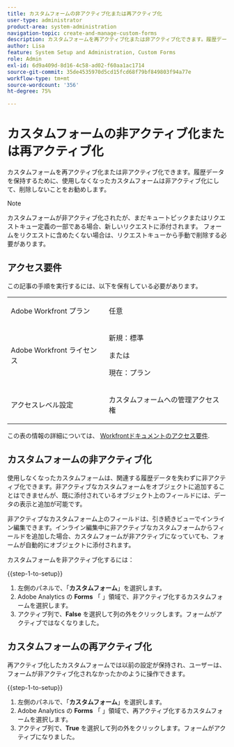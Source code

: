 ```yaml
---
title: カスタムフォームの非アクティブ化または再アクティブ化
user-type: administrator
product-area: system-administration
navigation-topic: create-and-manage-custom-forms
description: カスタムフォームを再アクティブ化または非アクティブ化できます。履歴データを保持するために、使用しなくなったカスタムフォームは非アクティブ化にして、削除しないことをお勧めします。
author: Lisa
feature: System Setup and Administration, Custom Forms
role: Admin
exl-id: 6d9a409d-8d16-4c58-ad02-f60aa1ac1714
source-git-commit: 35de4535970d5cd15fcd68f79bf849803f94a77e
workflow-type: tm+mt
source-wordcount: '356'
ht-degree: 75%

---
```


# カスタムフォームの非アクティブ化または再アクティブ化

カスタムフォームを再アクティブ化または非アクティブ化できます。履歴データを保持するために、使用しなくなったカスタムフォームは非アクティブ化にして、削除しないことをお勧めします。

>[!NOTE]
>
>カスタムフォームが非アクティブ化されたが、まだキュートピックまたはリクエストキュー定義の一部である場合、新しいリクエストに添付されます。 フォームをリクエストに含めたくない場合は、リクエストキューから手動で削除する必要があります。

## アクセス要件

この記事の手順を実行するには、以下を保有している必要があります。

<table style="table-layout:auto"> 
 <col> 
 <col> 
 <tbody> 
  <tr data-mc-conditions=""> 
   <td role="rowheader"> <p>Adobe Workfront プラン</p> </td> 
   <td>任意</td> 
  </tr> 
  <tr> 
   <td role="rowheader">Adobe Workfront ライセンス</td> 
   <td>
   <p>新規：標準</p>
   <p>または</p>
   <p>現在：プラン</p></td> 
  </tr> 
  <tr data-mc-conditions=""> 
   <td role="rowheader">アクセスレベル設定</td> 
   <td> <p>カスタムフォームへの管理アクセス権</p></td> 
  </tr>  
 </tbody> 
</table>

この表の情報の詳細については、 [Workfrontドキュメントのアクセス要件](/help/quicksilver/administration-and-setup/add-users/access-levels-and-object-permissions/access-level-requirements-in-documentation.md).

## カスタムフォームの非アクティブ化

使用しなくなったカスタムフォームは、関連する履歴データを失わずに非アクティブ化できます。非アクティブなカスタムフォームをオブジェクトに追加することはできませんが、既に添付されているオブジェクト上のフィールドには、データの表示と追加が可能です。

非アクティブなカスタムフォーム上のフィールドは、引き続きビューでインライン編集できます。インライン編集中に非アクティブなカスタムフォームからフィールドを追加した場合、カスタムフォームが非アクティブになっていても、フォームが自動的にオブジェクトに添付されます。

カスタムフォームを非アクティブ化するには：

{{step-1-to-setup}}

1. 左側のパネルで、「**カスタムフォーム**」を選択します。
1. Adobe Analytics の **Forms** 「 」領域で、非アクティブ化するカスタムフォームを選択します。
1. アクティブ列で、**False** を選択して列の外をクリックします。フォームがアクティブではなくなりました。

## カスタムフォームの再アクティブ化

再アクティブ化したカスタムフォームでは以前の設定が保持され、ユーザーは、フォームが非アクティブ化されなかったかのように操作できます。

{{step-1-to-setup}}

1. 左側のパネルで、「**カスタムフォーム**」を選択します。
1. Adobe Analytics の **Forms** 「 」領域で、再アクティブ化するカスタムフォームを選択します。
1. アクティブ列で、**True** を選択して列の外をクリックします。フォームがアクティブになりました。
